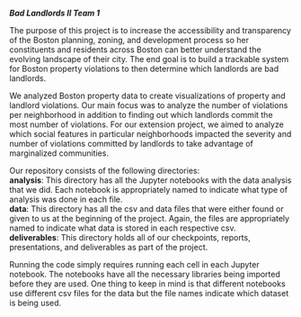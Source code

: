***Bad Landlords II Team 1***

The purpose of this project is to increase the accessibility and transparency of the Boston planning, zoning, and development process so her constituents and residents across Boston can better understand the evolving landscape of their city. The end goal is to build a trackable system for Boston property violations to then determine which landlords are bad landlords.

We analyzed Boston property data to create visualizations of property and landlord violations. Our main focus was to analyze the number of violations per neighborhood in addition to finding out which landlords commit the most number of violations. For our extension project, we aimed to analyze which social features in particular neighborhoods impacted the severity and number of violations committed by landlords to take advantage of marginalized communities.


Our repository consists of the following directories:<br>
**analysis**: This directory has all the Jupyter notebooks with the data analysis that we did. Each notebook is appropriately named to indicate what type of analysis was done in each file.<br>
**data**: This directory has all the csv and data files that were either found or given to us at the beginning of the project. Again, the files are appropriately named to indicate what data is stored in each respective csv.<br>
**deliverables**: This directory holds all of our checkpoints, reports, presentations, and deliverables as part of the project.

Running the code simply requires running each cell in each Jupyter notebook. The notebooks have all the necessary libraries being imported before they are used. One thing to keep in mind is that different notebooks use different csv files for the data but the file names indicate which dataset is being used.
